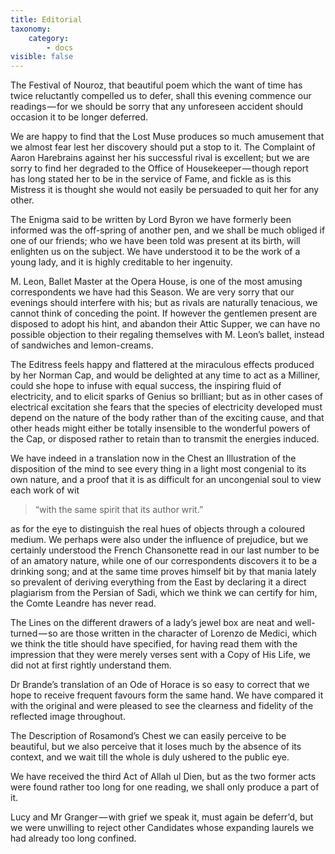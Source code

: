 ```yaml
---
title: Editorial
taxonomy:
    category:
        - docs
visible: false
---
```


The Festival of Nouroz, that beautiful poem which the want of time has twice reluctantly compelled us to defer, shall this evening commence our readings — for we should be sorry that any unforeseen accident should occasion it to be longer deferred.

We are happy to find that the Lost Muse produces so much amusement that we almost fear lest her discovery should put a stop to it. The Complaint of Aaron Harebrains against her his successful rival is excellent; but we are sorry to find her degraded to the Office of Housekeeper — though report has long stated her to be in the service of Fame, and fickle as is this Mistress it is thought she would not easily be persuaded to quit her for any other.

The Enigma said to be written by Lord Byron we have formerly been informed was the off-spring of another pen, and we shall be much obliged if one of our friends; who we have been told was present at its birth, will enlighten us on the subject. We have understood it to be the work of a young lady, and it is highly creditable to her ingenuity.

M. Leon, Ballet Master at the Opera House, is one of the most amusing correspondents we have had this Season. We are very sorry that our evenings should interfere with his; but as rivals are naturally tenacious, we cannot think of conceding the point. If however the gentlemen present are disposed to adopt his hint, and abandon their Attic Supper, we can have no possible objection to their regaling themselves with M. Leon’s ballet, instead of sandwiches and lemon-creams.  

The Editress feels happy and flattered at the miraculous effects produced by her Norman Cap, and would be delighted at any time to act as a Milliner, could she hope to infuse with equal success, the inspiring fluid of electricity, and to elicit sparks of Genius so brilliant; but as in other cases of electrical excitation she fears that the species of electricity developed must depend on the nature of the body rather than of the exciting cause, and that other heads might either be totally insensible to the wonderful powers of the Cap, or disposed rather to retain than to transmit the energies induced.

We have indeed in a translation now in the Chest an Illustration of the disposition of the mind to see every thing in a light most congenial to its own nature, and a proof that it is as difficult for an uncongenial soul to view each work of wit 

> “with the same spirit that its author writ.”

as for the eye to distinguish the real hues of objects through a coloured medium. We perhaps were also under the influence of prejudice, but we certainly understood the French Chansonette read in our last number to be of an amatory nature, while one of our correspondents discovers it to be a drinking song; and at the same time proves himself bit by that mania lately so prevalent of deriving everything from the East by declaring it a direct plagiarism from the Persian of Sadi, which we think we can certify for him, the Comte Leandre has never read.

The Lines on the different drawers of a lady’s jewel box are neat and well-turned — so are those written in the character of Lorenzo de Medici, which we think the title should have specified, for having read them with the impression that they were merely verses sent with a Copy of His Life, we did not at first rightly understand them.

Dr Brande’s translation of an Ode of Horace is so easy to correct that we hope to receive frequent favours form the same hand. We have compared it with the original and were pleased to see the clearness and fidelity of the reflected image throughout.

The Description of Rosamond’s Chest we can easily perceive to be beautiful, but we also perceive that it loses much by the absence of its context, and we wait till the whole is duly ushered to the public eye.

We have received the third Act of Allah ul Dien, but as the two former acts were found rather too long for one reading, we shall only produce a part of it.

Lucy and Mr Granger — with grief we speak it, must again be deferr’d, but we were unwilling to reject other Candidates whose expanding laurels we had already too long confined.